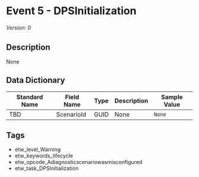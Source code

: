 # Event 5 - DPSInitialization
###### Version: 0

## Description
None

## Data Dictionary
|Standard Name|Field Name|Type|Description|Sample Value|
|---|---|---|---|---|
|TBD|ScenarioId|GUID|None|`None`|

## Tags
* etw_level_Warning
* etw_keywords_lifecycle
* etw_opcode_Adiagnosticscenariowasmisconfigured
* etw_task_DPSInitialization